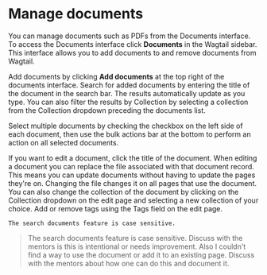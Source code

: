 # Manage documents
You can manage documents such as PDFs from the Documents interface. To access the Documents interface click **Documents** in the Wagtail sidebar. This interface allows you to add documents to and remove documents from Wagtail.

Add documents by clicking **Add documents** at the top right of the documents interface. Search for added documents by entering the title of the document in the search bar. The results automatically update as you type. You can also filter the results by Collection by selecting a collection from the Collection dropdown preceding the documents list. 

Select multiple documents by checking the checkbox on the left side of each document, then use the bulk actions bar at the bottom to perform an action on all selected documents.

If you want to edit a document, click the title of the document. When editing a document you can replace the file associated with that document record. This means you can update documents without having to update the pages they're on. Changing the file changes it on all pages that use the document. You can also change the collection of the document by clicking on the Collection dropdown on the edit page and selecting a new collection of your choice. Add or remove tags using the Tags field on the edit page.

```NOTE
The search documents feature is case sensitive.
```


> The search documents feature is case sensitive. Discuss with the mentors is this is intentional or needs improvement. Also I couldn't find a way to use the document or add it to an existing page. Discuss with the mentors about how one can do this and document it.